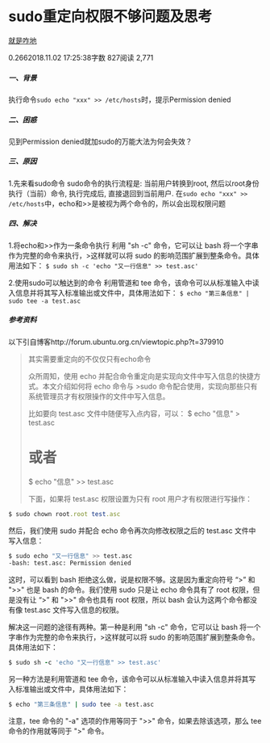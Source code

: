 # sudo重定向权限不够问题及思考


[就是咋地](https://www.jianshu.com/u/8571eac04101)

0.2662018.11.02 17:25:38字数 827阅读 2,771

##### 一、背景

执行命令`sudo echo "xxx" >> /etc/hosts`时，提示Permission denied

##### 二、困惑

见到Permission denied就加sudo的万能大法为何会失效？

##### 三、原因

1.先来看sudo命令
 sudo命令的执行流程是: 当前用户转换到root, 然后以root身份执行（当前）命令, 执行完成后, 直接退回到当前用户.
 在`sudo echo "xxx" >> /etc/hosts`中，echo和>>是被视为两个命令的，所以会出现权限问题

##### 四、解决

1.将echo和>>作为一条命令执行
 利用 "sh -c" 命令，它可以让 bash 将一个字串作为完整的命令来执行，>这样就可以将 sudo 的影响范围扩展到整条命令。具体用法如下：
 `$ sudo sh -c 'echo "又一行信息" >> test.asc'`

2.使用sudo可以触达到的命令
 利用管道和 tee 命令，该命令可以从标准输入中读入信息并将其写入标准输出或文件中，具体用法如下：
 `$ echo "第三条信息" | sudo tee -a test.asc`

##### 参考资料

以下引自博客http://forum.ubuntu.org.cn/viewtopic.php?t=379910

> 其实需要重定向的不仅仅只有echo命令
>
> 众所周知，使用 echo 并配合命令重定向是实现向文件中写入信息的快捷方式。本文介绍如何将 echo 命令与 >sudo 命令配合使用，实现向那些只有系统管理员才有权限操作的文件中写入信息。
>
> 比如要向 test.asc 文件中随便写入点内容，可以：
>  $ echo "信息" > test.asc
>
> # 或者
>
> $ echo "信息" >> test.asc
>
> 下面，如果将 test.asc 权限设置为只有 root 用户才有权限进行写操作：

```ruby
$ sudo chown root.root test.asc
```

然后，我们使用 sudo 并配合 echo 命令再次向修改权限之后的 test.asc 文件中写入信息：

```bash
$ sudo echo "又一行信息" >> test.asc
-bash: test.asc: Permission denied
```

这时，可以看到 bash 拒绝这么做，说是权限不够。这是因为重定向符号 “>” 和 ">>" 也是 bash  的命令。我们使用 sudo 只是让 echo 命令具有了 root 权限，但是没有让 “>” 和 ">>" 命令也具有  root 权限，所以 bash 会认为这两个命令都没有像 test.asc 文件写入信息的权限。

解决这一问题的途径有两种。第一种是利用 "sh -c" 命令，它可以让 bash 将一个字串作为完整的命令来执行，>这样就可以将 sudo 的影响范围扩展到整条命令。具体用法如下：

```ruby
$ sudo sh -c 'echo "又一行信息" >> test.asc'
```

另一种方法是利用管道和 tee 命令，该命令可以从标准输入中读入信息并将其写入标准输出或文件中，具体用法如下：

```bash
$ echo "第三条信息" | sudo tee -a test.asc
```

注意，tee 命令的 "-a" 选项的作用等同于 ">>" 命令，如果去除该选项，那么 tee 命令的作用就等同于 ">" 命令。